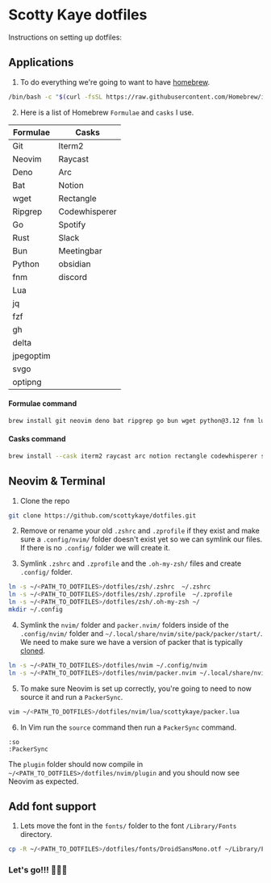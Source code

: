 # Scotty Kaye dotfiles

Instructions on setting up dotfiles:

## Applications

1. To do everything we're going to want to have [homebrew](https://brew.sh/).

```sh
/bin/bash -c "$(curl -fsSL https://raw.githubusercontent.com/Homebrew/install/HEAD/install.sh)"
```

2. Here is a list of Homebrew `Formulae` and `casks` I use.

| Formulae  | Casks         |
| --------- | ------------- |
| Git       | Iterm2        |
| Neovim    | Raycast       |
| Deno      | Arc           |
| Bat       | Notion        |
| wget      | Rectangle     |
| Ripgrep   | Codewhisperer |
| Go        | Spotify       |
| Rust      | Slack         |
| Bun       | Meetingbar    |
| Python    | obsidian      |
| fnm       | discord       |
| Lua       |               |
| jq        |               |
| fzf       |               |
| gh        |               |
| delta     |               |
| jpegoptim |               |
| svgo      |               |
| optipng   |               |


#### Formulae command

```sh
brew install git neovim deno bat ripgrep go bun wget python@3.12 fnm lua gh jq fzf oven-sh/bun/bun rust jpegoptim svgo optipng delta
```

#### Casks command

```sh
brew install --cask iterm2 raycast arc notion rectangle codewhisperer spotify slack meetingbar obsidian discord
```

## Neovim & Terminal

1. Clone the repo

```sh
git clone https://github.com/scottykaye/dotfiles.git
```

2. Remove or rename your old `.zshrc` and `.zprofile` if they exist and make sure a `.config/nvim/` folder doesn't exist yet so we can symlink our files. If there is no `.config/` folder we will create it.

3. Symlink `.zshrc` and `.zprofile` and the `.oh-my-zsh/` files and create `.config/` folder.

```sh
ln -s ~/<PATH_TO_DOTFILES>/dotfiles/zsh/.zshrc  ~/.zshrc
ln -s ~/<PATH_TO_DOTFILES>/dotfiles/zsh/.zprofile  ~/.zprofile
ln -s ~/<PATH_TO_DOTFILES>/dotfiles/zsh/.oh-my-zsh ~/
mkdir ~/.config
```

4. Symlink the `nvim/` folder and `packer.nvim/` folders inside of the `.config/nvim/` folder and `~/.local/share/nvim/site/pack/packer/start/`.
   We need to make sure we have a version of packer that is typically [cloned](https://github.com/wbthomason/packer.nvim?tab=readme-ov-file#quickstart).

```sh
ln -s ~/<PATH_TO_DOTFILES>/dotfiles/nvim ~/.config/nvim
ln -s ~/<PATH_TO_DOTFILES>/dotfiles/nvim/packer.nvim ~/.local/share/nvim/site/pack/packer/start
```

5. To make sure Neovim is set up correctly, you're going to need to now source it and run a `PackerSync`.

```sh
vim ~/<PATH_TO_DOTFILES>/dotfiles/nvim/lua/scottykaye/packer.lua
```

6. In Vim run the `source` command then run a `PackerSync` command.

```vim
:so
:PackerSync
```

The `plugin` folder should now compile in `~/<PATH_TO_DOTFILES>/dotfiles/nvim/plugin` and you should now see Neovim as expected.

## Add font support

1. Lets move the font in the `fonts/` folder to the font `/Library/Fonts` directory.

```sh
cp -R ~/<PATH_TO_DOTFILES>/dotfiles/fonts/DroidSansMono.otf ~/Library/Fonts/DroidSansMono.otf
```

### Let's go!!! 😤😵‍💫
